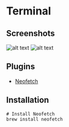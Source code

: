 # Terminal

## Screenshots

![alt text](https://i.ibb.co/FzRWh3h/Screenshot-2022-03-14-at-7-34-36-AM.png)
![alt text](https://i.ibb.co/MPkDK5D/Screen-Shot-2021-10-20-at-7-41-36-AM.png)

## Plugins

- [Neofetch](https://github.com/dylanaraps/neofetch)

## Installation

```
# Install Neofetch
brew install neofetch
```
